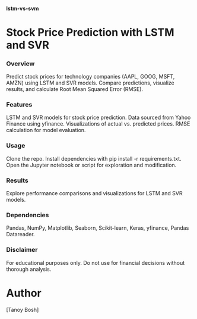 #### lstm-vs-svm
# Stock Price Prediction with LSTM and SVR

### Overview
Predict stock prices for technology companies (AAPL, GOOG, MSFT, AMZN) using LSTM and SVR models. Compare predictions, visualize results, and calculate Root Mean Squared Error (RMSE).

### Features
LSTM and SVR models for stock price prediction.
Data sourced from Yahoo Finance using yfinance.
Visualizations of actual vs. predicted prices.
RMSE calculation for model evaluation.

### Usage
Clone the repo.
Install dependencies with pip install -r requirements.txt.
Open the Jupyter notebook or script for exploration and modification.

### Results
Explore performance comparisons and visualizations for LSTM and SVR models.

### Dependencies
Pandas, NumPy, Matplotlib, Seaborn, Scikit-learn, Keras, yfinance, Pandas Datareader.

### Disclaimer
For educational purposes only. Do not use for financial decisions without thorough analysis.

# Author
[Tanoy Bosh]
